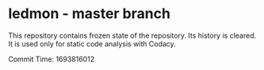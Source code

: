 # ledmon - master branch

This repository contains frozen state of the repository.
Its history is cleared. It is used only for static code
analysis with Codacy.

Commit Time: 1693816012